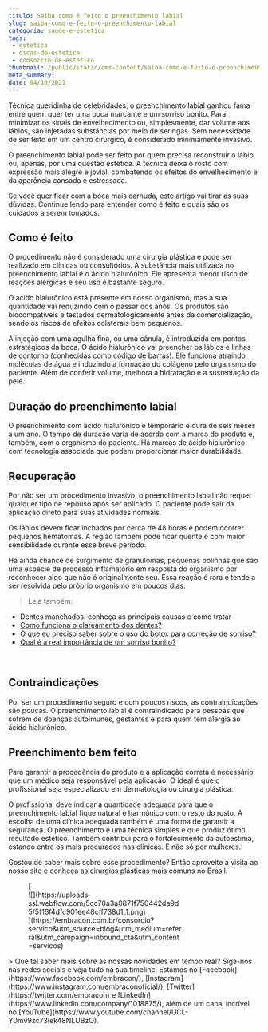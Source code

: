 ```yaml
---
titulo: Saiba como é feito o preenchimento labial
slug: saiba-como-e-feito-o-preenchimento-labial
categoria: saude-e-estetica
tags:
 - estetica
 - dicas-de-estetica
 - consorcio-de-estetica
thumbnail: /public/static/cms-content/saiba-como-e-feito-o-preenchimento-labial.jpeg
meta_summary: 
date: 04/10/2021
---
```

Técnica queridinha de celebridades, o preenchimento labial ganhou fama entre quem quer ter uma boca marcante e um sorriso bonito. Para minimizar os sinais de envelhecimento ou, simplesmente, dar volume aos lábios, são injetadas substâncias por meio de seringas. Sem necessidade de ser feito em um centro cirúrgico, é considerado minimamente invasivo.

O preenchimento labial pode ser feito por quem precisa reconstruir o lábio ou, apenas, por uma questão estética. A técnica deixa o rosto com expressão mais alegre e jovial, combatendo os efeitos do envelhecimento e da aparência cansada e estressada.

Se você quer ficar com a boca mais carnuda, este artigo vai tirar as suas dúvidas. Continue lendo para entender como é feito e quais são os cuidados a serem tomados.

Como é feito
------------

O procedimento não é considerado uma cirurgia plástica e pode ser realizado em clínicas ou consultórios. A substância mais utilizada no preenchimento labial é o ácido hialurônico. Ele apresenta menor risco de reações alérgicas e seu uso é bastante seguro.

O ácido hialurônico está presente em nosso organismo, mas a sua quantidade vai reduzindo com o passar dos anos. Os produtos são biocompatíveis e testados dermatologicamente antes da comercialização, sendo os riscos de efeitos colaterais bem pequenos.

A injeção com uma agulha fina, ou uma cânula, é introduzida em pontos estratégicos da boca. O ácido hialurônico vai preencher os lábios e linhas de contorno (conhecidas como código de barras). Ele funciona atraindo moléculas de água e induzindo a formação do colágeno pelo organismo do paciente. Além de conferir volume, melhora a hidratação e a sustentação da pele.

Duração do preenchimento labial
-------------------------------

O preenchimento com ácido hialurônico é temporário e dura de seis meses a um ano. O tempo de duração varia de acordo com a marca do produto e, também, com o organismo do paciente. Há marcas de ácido hialurônico com tecnologia associada que podem proporcionar maior durabilidade.

Recuperação
-----------

Por não ser um procedimento invasivo, o preenchimento labial não requer qualquer tipo de repouso após ser aplicado. O paciente pode sair da aplicação direto para suas atividades normais.

Os lábios devem ficar inchados por cerca de 48 horas e podem ocorrer pequenos hematomas. A região também pode ficar quente e com maior sensibilidade durante esse breve período.

Há ainda chance de surgimento de granulomas, pequenas bolinhas que são uma espécie de processo inflamatório em resposta do organismo por reconhecer algo que não é originalmente seu. Essa reação é rara e tende a ser resolvida pelo próprio organismo em poucos dias.

> Leia também:

- Dentes manchados: conheça as principais causas e como tratar
- [Como funciona o clareamento dos dentes?](https://www.embracon.com.br/blog/como-funciona-o-clareamento-dos-dentes)
- [O que eu preciso saber sobre o uso do botox para correção de sorriso?](https://www.embracon.com.br/blog/o-que-eu-preciso-saber-sobre-o-uso-do-botox-para-correcao-de-sorriso)
- [Qual é a real importância de um sorriso bonito?](https://www.embracon.com.br/blog/qual-e-a-real-importancia-de-um-sorriso-bonito)

‍

Contraindicações
----------------

Por ser um procedimento seguro e com poucos riscos, as contraindicações são poucas. O preenchimento labial é contraindicado para pessoas que sofrem de doenças autoimunes, gestantes e para quem tem alergia ao ácido hialurônico.

Preenchimento bem feito
-----------------------

Para garantir a procedência do produto e a aplicação correta é necessário que um médico seja responsável pela aplicação. O ideal é que o profissional seja especializado em dermatologia ou cirurgia plástica.

O profissional deve indicar a quantidade adequada para que o preenchimento labial fique natural e harmônico com o resto do rosto. A escolha de uma clínica adequada também é uma forma de garantir a segurança. O preenchimento é uma técnica simples e que produz ótimo resultado estético. Também contribui para o fortalecimento da autoestima, estando entre os mais procurados nas clínicas. E não só por mulheres.

Gostou de saber mais sobre esse procedimento? Então aproveite a visita ao nosso site e conheça as cirurgias plásticas mais comuns no Brasil.

<figure class="w-richtext-figure-type-image w-richtext-align-center" style="max-width:310px">[<div>![](https://uploads-ssl.webflow.com/5cc70a3a0871f750442da9d5/5f16f4dfc901ee48cff738d1_1.png)</div>](https://embracon.com.br/consorcio?servico&utm_source=blog&utm_medium=referral&utm_campaign=inbound_cta&utm_content=servicos)</figure>> Que tal saber mais sobre as nossas novidades em tempo real? Siga-nos nas redes sociais e veja tudo na sua timeline. Estamos no [Facebook](https://www.facebook.com/embracon/), [Instagram](https://www.instagram.com/embraconoficial/), [Twitter](https://twitter.com/embracon) e [LinkedIn](https://www.linkedin.com/company/1018875/), além de um canal incrível no [YouTube](https://www.youtube.com/channel/UCL-Y0mv9zc73Iek48NLUBzQ).

‍
